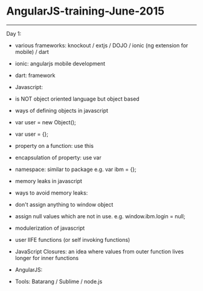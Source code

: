 # AngularJS-training-June-2015
------------------------------

Day 1:
- various frameworks: knockout / extjs / DOJO / ionic (ng extension for mobile) / dart
- ionic: angularjs mobile development
- dart: framework
- Javascript:
- is NOT object oriented language but object based
- ways of defining objects in javascript
- var user = new Object();
- var user = {};
- property on a function: use this
- encapsulation of property: use var
- namespace: similar to package e.g. var ibm = {};
- memory leaks in javascript
- ways to avoid memory leaks: 
- don't assign anything to window object
- assign null values which are not in use. e.g. window.ibm.login = null;
- modulerization of javascript
- user IIFE functions (or self invoking functions)
- JavaScript Closures: an idea where values from outer function lives longer for inner functions

- AngularJS:
- Tools: Batarang / Sublime / node.js